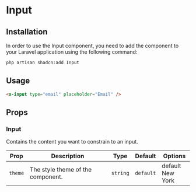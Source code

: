 # Input

## Installation

In order to use the Input component, you need to add the component to your Laravel application using the following command:

```bash
php artisan shadcn:add Input
```

## Usage

```html
<x-input type="email" placeholder="Email" /> 
```

## Props

### Input

Contains the content you want to constrain to an input.

| Prop    | Description                       | Type     | Default   | Options                |
|---------|-----------------------------------|----------|-----------|------------------------|
| `theme` | The style theme of the component. | `string` | `default` | default <br/> New York |
